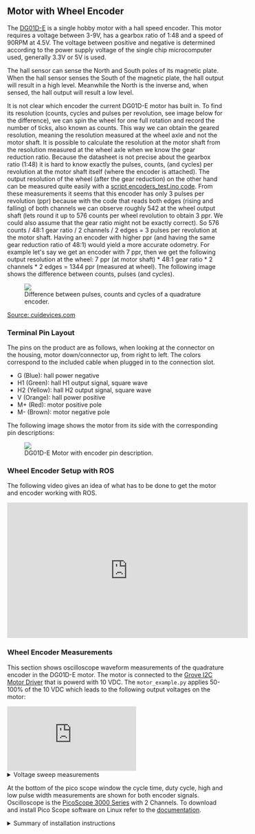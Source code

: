 ## Motor with Wheel Encoder

The [DG01D-E](https://www.sparkfun.com/products/16413) is a single hobby motor with a hall speed encoder. 
This motor requires a voltage between 3-9V, has a gearbox ratio of 1:48 and a speed of 90RPM at 4.5V. 
The voltage between positive and negative is determined according to the power supply voltage of the single chip microcomputer used, 
generally 3.3V or 5V is used.

The hall sensor can sense the North and South poles of its magnetic plate. 
When the hall sensor senses the South of the magnetic plate, the hall output will result in a high level. 
Meanwhile the North is the inverse and, when sensed, the hall output will result a low level.

It is not clear which encoder the current DG01D-E motor has built in. To find its resolution (counts, cycles and pulses per revolution, see image below for the difference), 
we can spin the wheel for one full rotation and record the number of ticks, also known as counts. 
This way we can obtain the geared resolution, meaning the resolution measured at the wheel axle and not the motor shaft. 
It is possible to calculate the resolution at the motor shaft from the resolution measured at the wheel axle when we know the gear reduction ratio. 
Because the datasheet is not precise about the gearbox ratio (1:48) it is hard to know exactly the pulses, counts, (and cycles) per revolution at the motor shaft itself 
(where the encoder is attached). The output resolution of the wheel (after the gear reduction) on the other hand can be measured quite easily with a 
[script encoders_test.ino code](https://github.com/ros-mobile-robots/diffbot/blob/noetic-devel/diffbot_base/scripts/encoders/encoders_test/encoders_test.ino). 
From these measurements it seems that this encoder has only 3 pulses per revolution (ppr) because with the code that reads both edges (rising and falling) of 
both channels we can observe roughly 542 at the wheel output shaft (lets round it up to 576 counts per wheel revolution to obtain 3 ppr. 
We could also assume that the gear ratio might not be exactly correct). So 576 counts / 48:1 gear ratio / 2 channels / 2 edges = 3 pulses per revolution at the motor shaft. 
Having an encoder with higher ppr (and having the same gear reduction ratio of 48:1) would yield a more accurate odometry. 
For example let's say we get an encoder with 7 ppr, then we get the following output resolution at the wheel: 
7 ppr (at motor shaft) * 48:1 gear ratio * 2 channels * 2 edges = 1344 ppr (measured at wheel). 
The following image shows the difference between counts, pulses (and cycles).


<figure>
    <a href="{{ asset_dir }}/hardware/encoder/quadrature-encoder-pulses-counts-cycles.png"><img src="{{ asset_dir }}/hardware/encoder/quadrature-encoder-pulses-counts-cycles.png"></a>
    <figcaption>Difference between pulses, counts and cycles of a quadrature encoder.</figcaption>
</figure>

[Source: cuidevices.com](https://www.cuidevices.com/blog/what-is-encoder-ppr-cpr-and-lpr)

### Terminal Pin Layout

The pins on the product are as follows, when looking at the connector on the housing, motor down/connector up, from right to left. The colors correspond to the included cable when plugged in to the connection slot.

- G (Blue): hall power negative
- H1 (Green): hall H1 output signal, square wave
- H2 (Yellow): hall H2 output signal, square wave
- V (Orange): hall power positive
- M+ (Red): motor positive pole
- M- (Brown): motor negative pole

The following image shows the motor from its side with the corresponding pin descriptions:

<figure>
    <a href="https://raw.githubusercontent.com/fjp/fjp.github.io/master/assets/collections/diffbot/components/dg01d-e-motor-with-encoder-pins.png"><img src="https://raw.githubusercontent.com/fjp/fjp.github.io/master/assets/collections/diffbot/components/dg01d-e-motor-with-encoder-pins.png"></a>
    <figcaption>DG01D-E Motor with encoder pin description.</figcaption>
</figure>

### Wheel Encoder Setup with ROS

The following video gives an idea of what has to be done to get the motor and encoder working with ROS.

<iframe width="560" height="315" src="https://www.youtube.com/embed/kNTMK3HlahQ" title="YouTube video player" frameborder="0" allow="accelerometer; autoplay; clipboard-write; encrypted-media; gyroscope; picture-in-picture" allowfullscreen></iframe>


### Wheel Encoder Measurements

This section shows oscilloscope waveform measurements of the quadrature encoder in the DG01D-E motor. 
The motor is connected to the [Grove I2C Motor Driver](https://fjp.at/projects/diffbot/components/#control) that is powerd with 10 VDC. 
The `motor_example.py` applies 50-100% of the 10 VDC which leads to the following output voltages on the motor:


<iframe src="https://www.youtube-nocookie.com/embed/5GlZtQ87Co8" frameborder="0" allow="accelerometer; autoplay; clipboard-write; encrypted-media; gyroscope; picture-in-picture" allowfullscreen></iframe>


<details markdown="1"><summary>Voltage sweep measurements</summary>

- 0:00 Forward Speed 50: 6.5 VDC
- 0:12 Back Speed 50: 6.5 VDC 
- 0:23 Forward Speed 60: 6.9 VDC
- 0:34 Back Speed 60: 6.9 VDC
- 0:46 Forward Speed 70:  7.2 VDC
- 0:56 Back Speed 70:  7.2 VDC
- 1:07 Forward 80: 7.3 VDC
- 1:18 Back 80: 7.3 VDC
- 1:29 Forward 90: 7.6 VDC
- 1:41 Back 90: 7.6 VDC
- 1:52 Forward 100: 7.9 VDC
- 2:02 Back 100: 7.9 VDC

</details>


At the bottom of the pico scope window the cycle time, duty cycle, high and low pulse width measurements are shown for both encoder signals.
Oscilloscope is the [PicoScope 3000 Series](https://www.picotech.com/oscilloscope/3000/usb3-oscilloscope-logic-analyzer) with 2 Channels.
To download and install Pico Scope software on Linux refer to the [documentation](https://www.picotech.com/downloads/linux).

<details markdown="1"><summary>Summary of installation instructions</summary>

1. Add repository to the updater
```console
sudo bash -c 'echo "deb https://labs.picotech.com/debian/ picoscope main" >/etc/apt/sources.list.d/picoscope.list'
```
2. Import public key
```console
wget -O - https://labs.picotech.com/debian/dists/picoscope/Release.gpg.key | sudo apt-key add -
```
3. Update package manager cache
```console
sudo apt-get update
```

4. Install PicoScope

```console
sudo apt-get install picoscope
```

</details>


